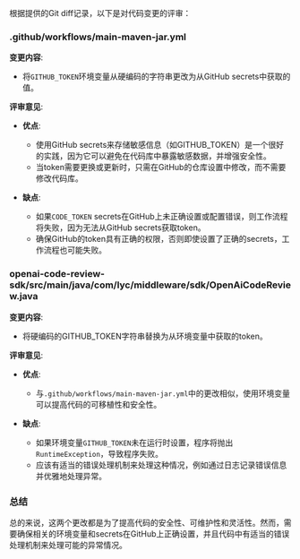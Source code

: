 根据提供的Git diff记录，以下是对代码变更的评审：

### .github/workflows/main-maven-jar.yml
**变更内容**:
- 将`GITHUB_TOKEN`环境变量从硬编码的字符串更改为从GitHub secrets中获取的值。

**评审意见**:
- **优点**:
  - 使用GitHub secrets来存储敏感信息（如GITHUB_TOKEN）是一个很好的实践，因为它可以避免在代码库中暴露敏感数据，并增强安全性。
  - 当token需要更换或更新时，只需在GitHub的仓库设置中修改，而不需要修改代码库。

- **缺点**:
  - 如果`CODE_TOKEN` secrets在GitHub上未正确设置或配置错误，则工作流程将失败，因为无法从GitHub secrets获取token。
  - 确保GitHub的token具有正确的权限，否则即使设置了正确的secrets，工作流程也可能失败。

### openai-code-review-sdk/src/main/java/com/lyc/middleware/sdk/OpenAiCodeReview.java
**变更内容**:
- 将硬编码的GITHUB_TOKEN字符串替换为从环境变量中获取的token。

**评审意见**:
- **优点**:
  - 与`.github/workflows/main-maven-jar.yml`中的更改相似，使用环境变量可以提高代码的可移植性和安全性。

- **缺点**:
  - 如果环境变量`GITHUB_TOKEN`未在运行时设置，程序将抛出`RuntimeException`，导致程序失败。
  - 应该有适当的错误处理机制来处理这种情况，例如通过日志记录错误信息并优雅地处理异常。

### 总结
总的来说，这两个更改都是为了提高代码的安全性、可维护性和灵活性。然而，需要确保相关的环境变量和secrets在GitHub上正确设置，并且代码中有适当的错误处理机制来处理可能的异常情况。